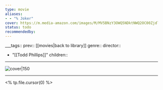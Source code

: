 ```yaml
---
type: movie
aliases:
- - "% Joker"
cover: https://m.media-amazon.com/images/M/MV5BNzY3OWQ5NDktNWQ2OC00ZjdlLThkMmItMDhhNDk3NTFiZGU4XkEyXkFqcGc@._V1_SX300.jpg
status: todo
recommendedby:
---
```

___tags:: prev:: [[movies|back to library]]
genre::
director:: 
  - "[[Todd Phillips]]"
children::
___
![cover|150](https://m.media-amazon.com/images/M/MV5BNzY3OWQ5NDktNWQ2OC00ZjdlLThkMmItMDhhNDk3NTFiZGU4XkEyXkFqcGc@._V1_SX300.jpg)
___
<% tp.file.cursor(0) %>
